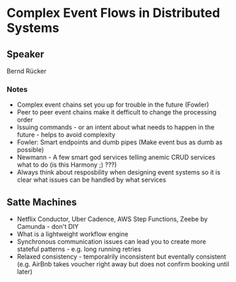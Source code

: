 # Complex Event Flows in Distributed Systems

## Speaker

Bernd Rücker

### Notes

- Complex event chains set you up for trouble in the future (Fowler)
- Peer to peer event chains make it defficult to change the processing order
- Issuing commands - or an intent about what needs to happen in the future - helps to avoid complexity
- Fowler: Smart endpoints and dumb pipes (Make event bus as dumb as possible)
- Newmann - A few smart god services telling anemic CRUD services what to do (is this Harmony ;) ???)
- Always think about resposbility when designing event systems so it is clear what issues can be handled by what services

## Satte Machines

- Netflix Conductor, Uber Cadence, AWS Step Functions, Zeebe by Camunda - don't DIY
- What is a lightweight workflow engine
- Synchronous communication issues can lead you to create more stateful patterns - e.g. long running retries
- Relaxed consistency - temporalrily inconsistent but eventally consistent (e.g. AirBnb takes voucher right away but does not confirm booking until later)
